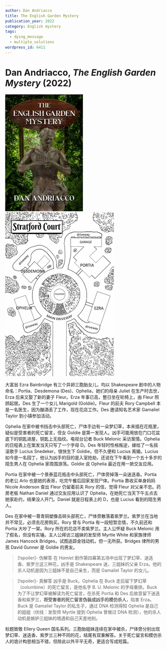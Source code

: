 ```yaml
---
author: Dan Andriacco
title: The English Garden Mystery
publication_year: 2022
category: English mystery
tags:
  - dying_message
  - multiple_solutions
wordpress_id: 6411
---
```


# Dan Andriacco, <i>The English Garden Mystery</i> (2022)

<img src=images/2022_cover.jpg width=250/>
<img src=images/2022_map.jpg width=350/>

大富翁 Ezra Bainbridge 有三个异卵三胞胎女儿，均以 Shakespeare 剧中的人物命名：Portia、Desdemona (Des)、Ophelia，她们的母亲 Juliet 在生产时去世，Erza 后来又娶了新的妻子 Fleur。Erza 年事已高，整日坐在轮椅上，由 Fleur 照顾起居。Des 生了一个女儿 Marigold (Goldie)。Fleur 的前夫 Rory Campbell 本是一名医生，因为酗酒丢了工作，现在花店工作。Des 邀请知名艺术家 Gamaliel Taylor 到小镇参加活动。

Ophelia 在家中被书挡击中头部死亡，尸体手边有一朵梦幻草，本来插在花瓶里，疑似是受害者的死亡留言，侄女 Goldie 是第一发现人。凶手可能用放在门口花盆底下的钥匙进屋，钥匙上无指纹。电视台记者 Buck Melonic 采访案情。Ophelia 的日程表上在案发当天只写了一个字母 D。Des 年轻时性格叛逆，嫁给了一名摇滚歌手 Lucius Snedeker，很快生下 Goldie，但不久便和 Lucius 离婚。Lucius 如今是一名园丁，他认为凶手的目的是入室抢劫，还说在下午看到一个五十多岁的陌生男人在 Ophelia 家周围游荡。Goldie 说 Ophelia 最近在用一款交友应用。

Portia 在家中被一个景泰蓝花瓶击中头部死亡，尸体旁掉落一朵迷迭香。Portia 的老公 Arlo 也是她的表哥，吃完午餐后回家发现尸体。Portia 靠收买单身妈妈 Nicole Anderson 查出 Fleur 仍留着前夫 Rory 的信，觉得 Fleur 对父亲不忠。药房老板 Nathan Daniel 通过交友应用认识了 Ophelia，在她死亡当天下午五点去她家赴约，结果没人开门。Daniel 就是日程表上的 D，也是 Lucius 看到的陌生男人。

Des 在家中被一尊青铜塑像击碎头部死亡，尸体旁散落着紫罗兰。紫罗兰在当地并不常见，必须去花房购买。Rory 曾与 Portia 有一段短暂恋情，不久前还和 Portia 大吵了一架。Rory 所在的花店不卖紫罗兰。主人公怀疑 Buck Melonic 用了假名，但没有实锤。主人公拜访三姐妹的发型师 Myrtle White 和家族律师 James Hancock Bridges，试图追踪金钱动机，但一无所获。Bridges 律所的男孩 David Gunner 是 Goldie 的男友。

> [!spoiler]- 伪解答
> 在 <i>Hamlet</i> 剧作第四幕第五场中出现了梦幻草、迷迭香、紫罗兰这三种花，凶手是 Shakespeare 迷，三姐妹的父亲 Erza。他的杀人动机是因为三姐妹不是自己亲生，而是 Gamaliel Taylor 的女儿。

> [!spoiler]- 真解答
> 凶手是 Buck。Ophelia 在 Buck 走后留下梦幻草（columbine）的死亡留言，是他名字 B. U. Melonic 的字母重排。Buck 为了不让梦幻草被解读为死亡留言，在杀死 Portia 和 Des 后故意留下迷迭香和紫罗兰，<b>将受害者的死亡留言伪装成凶手的模仿杀人</b>，陷害 Erza。Buck 是 Gamaliel Taylor 的私生子，通过 DNA 检测得知 Ophelia 是自己的姐姐（伏线：发型师 Myrtle 提到 Ophelia 曾做过 DNA 检测），他的杀人动机是嫉妒三姐妹的境遇和自己天差地别。

标题致敬 Ellery Queen 国名系列。三胞胎姐妹连续在家中被杀，尸体旁分别出现梦幻草、迷迭香、紫罗兰三种不同的花，结尾有双重解答。关于死亡留言和模仿杀人的诡计构思相当不错，但除此以外平平无奇，更适合写成短篇。